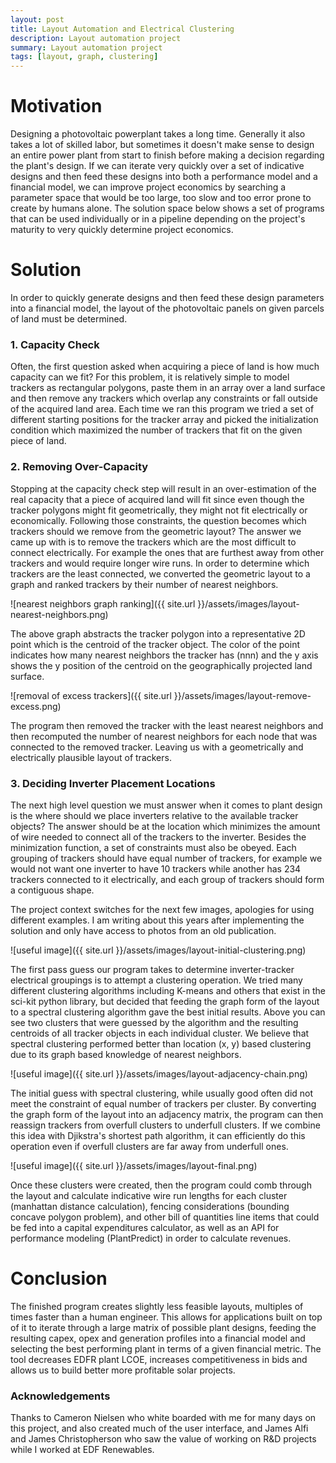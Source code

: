 ```yaml
---
layout: post
title: Layout Automation and Electrical Clustering
description: Layout automation project
summary: Layout automation project
tags: [layout, graph, clustering]
---
```


# Motivation
Designing a photovoltaic powerplant takes a long time.  Generally it also takes a lot of skilled labor, but sometimes it doesn't make sense to design an entire power plant from start to finish before making a decision regarding the plant's design.  If we can iterate very quickly over a set of indicative designs and then feed these designs into both a performance model and a financial model, we can improve project economics by searching a parameter space that would be too large, too slow and too error prone to create by humans alone.  The solution space below shows a set of programs that can be used individually or in a pipeline depending on the project's maturity to very quickly determine project economics.

# Solution
In order to quickly generate designs and then feed these design parameters into a financial model, the layout of the photovoltaic panels on given parcels of land must be determined. 

### 1. Capacity Check
Often, the first question asked when acquiring a piece of land is how much capacity can we fit?  For this problem, it is relatively simple to model trackers as rectangular polygons, paste them in an array over a land surface and then remove any trackers which overlap any constraints or fall outside of the acquired land area.  Each time we ran this program we tried a set of different starting positions for the tracker array and picked the initialization condition which maximized the number of trackers that fit on the given piece of land.

### 2. Removing Over-Capacity
Stopping at the capacity check step will result in an over-estimation of the real capacity that a piece of acquired land will fit since even though the tracker polygons might fit geometrically, they might not fit electrically or economically.  Following those constraints, the question becomes which trackers should we remove from the geometric layout?  The answer we came up with is to remove the trackers which are the most difficult to connect electrically.  For example the ones that are furthest away from other trackers and would require longer wire runs.  In order to determine which trackers are the least connected, we converted the geometric layout to a graph and ranked trackers by their number of nearest neighbors.

![nearest neighbors graph ranking]({{ site.url }}/assets/images/layout-nearest-neighbors.png)

The above graph abstracts the tracker polygon into a representative 2D point which is the centroid of the tracker object.  The color of the point indicates how many nearest neighbors the tracker has (nnn) and the y axis shows the y position of the centroid on the geographically projected land surface.  

![removal of excess trackers]({{ site.url }}/assets/images/layout-remove-excess.png)

The program then removed the tracker with the least nearest neighbors and then recomputed the number of nearest neighbors for each node that was connected to the removed tracker.  Leaving us with a geometrically and electrically plausible layout of trackers.  

### 3. Deciding Inverter Placement Locations

The next high level question we must answer when it comes to plant design is the where should we place inverters relative to the available tracker objects?  The answer should be at the location which minimizes the amount of wire needed to connect all of the trackers to the inverter.  Besides the minimization function, a set of constraints must also be obeyed.  Each grouping of trackers should have equal number of trackers, for example we would not want one inverter to have 10 trackers while another has 234 trackers connected to it electrically, and each group of trackers should form a contiguous shape.  

The project context switches for the next few images, apologies for using different examples.  I am writing about this years after implementing the solution and only have access to photos from an old publication.

![useful image]({{ site.url }}/assets/images/layout-initial-clustering.png)

The first pass guess our program takes to determine inverter-tracker electrical groupings is to attempt a clustering operation.  We tried many different clustering algorithms including K-means and others that exist in the sci-kit python library, but decided that feeding the graph form of the layout to a spectral clustering algorithm gave the best initial results.  Above you can see two clusters that were guessed by the algorithm and the resulting centroids of all tracker objects in each individual cluster.  We believe that spectral clustering performed better than location (x, y) based clustering due to its graph based knowledge of nearest neighbors.

![useful image]({{ site.url }}/assets/images/layout-adjacency-chain.png)

The initial guess with spectral clustering, while usually good often did not meet the constraint of equal number of trackers per cluster.  By converting the graph form of the layout into an adjacency matrix, the program can then reassign trackers from overfull clusters to underfull clusters.  If we combine this idea with Djikstra's shortest path algorithm, it can efficiently do this operation even if overfull clusters are far away from underfull ones.

![useful image]({{ site.url }}/assets/images/layout-final.png)

Once these clusters were created, then the program could comb through the layout and calculate indicative wire run lengths for each cluster (manhattan distance calculation), fencing considerations (bounding concave polygon problem), and other bill of quantities line items that could be fed into a capital expenditures calculator, as well as an API for performance modeling (PlantPredict) in order to calculate revenues.

# Conclusion

The finished program creates slightly less feasible layouts, multiples of times faster than a human engineer.  This allows for applications built on top of it to iterate through a large matrix of possible plant designs, feeding the resulting capex, opex and generation profiles into a financial model and selecting the best performing plant in terms of a given financial metric. The tool decreases EDFR plant LCOE, increases competitiveness in bids and allows us to build better more profitable solar projects.


### Acknowledgements

Thanks to Cameron Nielsen who white boarded with me for many days on this project, and also created much of the user interface, and James Alfi and James Christopherson who saw the value of working on R&D projects while I worked at EDF Renewables.